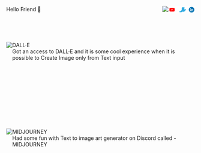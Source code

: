 <body>
  <p> 
    <a <b> Hello Friend 👋 </b> </a>
    <a href="https://www.linkedin.com/in/sskela-z-123322210/"><img height="20" align="right" src="./Icons/linkedin.gif" alt=""/> </a>
    <a href="https://twitter.com/sskelaz"><img height="20" align="right" src="./Icons/twitter.gif" alt=""/> </a>
    <a href="https://www.youtube.com/channel/UC0AHWT1_oRXxfgglrVvr5qw/videos"><img height="20" align="right" src="./Icons/youtube.gif" alt=""/> </a>
    <a> <img height="20" align="right" src="https://user-images.githubusercontent.com/65283311/176474763-e8401ddf-7a73-45a1-bbb3-9da58154b7fa.gif"</a> 
  </p>
</body>


<br />
<br />
<br />


<body>
  <p>
    <img height="200" align="left" src="https://user-images.githubusercontent.com/65283311/176610614-7538bb00-bde4-4b73-91de-d16b2bdc30fe.gif" 
    <p style="text-align:right"> DALL·E <br> Got an access to DALL·E and  it is some cool experience when it is possible to Create Image only from Text input 
  </p>
</body>


<br />
<br />
<br />
<br />
<br />
<br />
<br />

<br />
<br />


<body>
  <p>
    <img height="200" align="left" src="https://user-images.githubusercontent.com/65283311/176707646-13a0fc85-f4a1-4e7b-be3c-352410a6afbd.gif" 
    <p style="text-align:right"> MIDJOURNEY <br> Had some fun with Text to image art generator on Discord called - MIDJOURNEY 
  </p>
</body>









